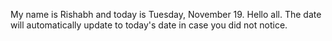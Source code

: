 My name is Rishabh and today is Tuesday, November 19. Hello all. The date will automatically update to today's date in case you did not notice.
